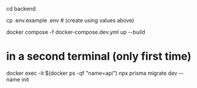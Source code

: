 cd backend

cp .env.example .env  # (create using values above)

docker compose -f docker-compose.dev.yml up --build

# in a second terminal (only first time)
docker exec -it $(docker ps -qf "name=api") npx prisma migrate dev --name init
